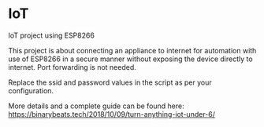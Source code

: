 # IoT
IoT project using ESP8266

This project is about connecting an appliance to internet for automation with use of ESP8266 in a secure manner without exposing the device directly to internet. Port forwarding is not needed.

Replace the ssid and password values in the script as per your configuration.

More details and a complete guide can be found here:
https://binarybeats.tech/2018/10/09/turn-anything-iot-under-6/
